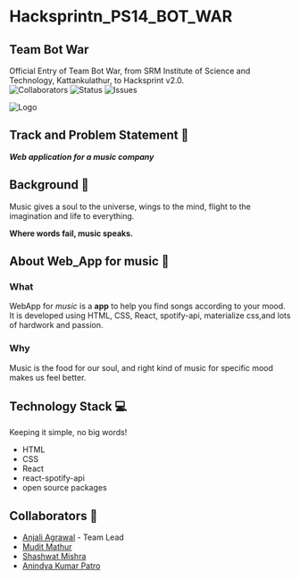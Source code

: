 # Hacksprintn_PS14_BOT_WAR
## Team Bot War

Official Entry of Team Bot War, from SRM Institute of Science and Technology, Kattankulathur, to Hacksprint v2.0. <br>
![Collaborators](https://img.shields.io/badge/collaborators-4-orange)
![Status](https://img.shields.io/badge/status-working-red)
![Issues](https://img.shields.io/badge/issues-0-green)


![Logo](https://github.com/shlokanjali/trial/blob/master/assets/logo1.jpeg)

## Track and Problem Statement 🚧

***Web application for a music company***

## Background 📖

Music gives a soul to the universe, wings to the mind, flight to the imagination and life to everything.

**Where words fail, music speaks.**

## About Web_App for music 🔧
### What
WebApp for *music* is a **app** to help you find songs according to your mood. It is developed using HTML, CSS, React, spotify-api, materialize css,and lots of hardwork and passion.

### Why
Music is the food for our soul, and right kind of music for specific mood makes us feel better.

## Technology Stack 💻

Keeping it simple, no big words!
- HTML
- CSS
- React
- react-spotify-api
- open source packages

## Collaborators 🤖
- [Anjali Agrawal](https://www.github.com/anjaliagrawal28) - Team Lead
- [Mudit Mathur](https://www.github.com/muditmishra2020)
- [Shashwat Mishra](https://www.github.com/ampsteric)
- [Anindya Kumar Patro](https://www.github.com/Anindya-Kumar-Patro)

